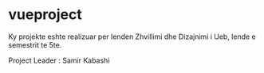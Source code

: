 # vueproject

Ky projekte eshte realizuar per lenden Zhvillimi dhe Dizajnimi i Ueb, lende e semestrit te 5te.

Project Leader : Samir Kabashi
 
